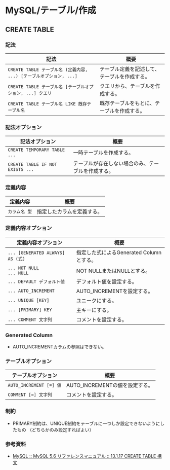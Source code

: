 # MySQL/テーブル/作成

## CREATE TABLE

### 記法

| 記法                                                         | 概要                                         |
| ------------------------------------------------------------ | -------------------------------------------- |
| `CREATE TABLE テーブル名 (定義内容, ...) [テーブルオプション, ...]` | テーブル定義を記述して、テーブルを作成する。 |
| `CREATE TABLE テーブル名 [テーブルオプション, ...] クエリ`   | クエリから、テーブルを作成する。             |
| `CREATE TABLE テーブル名 LIKE 既存テーブル名`                | 既存テーブルをもとに、テーブルを作成する。   |

### 記法オプション

| 記法オプション                   | 概要                                               |
| -------------------------------- | -------------------------------------------------- |
| `CREATE TEMPORARY TABLE ...`     | 一時テーブルを作成する。                           |
| `CREATE TABLE IF NOT EXISTS ...` | テーブルが存在しない場合のみ、テーブルを作成する。 |

### 定義内容

| 定義内容      | 概要                       |
| ------------- | -------------------------- |
| `カラム名 型` | 指定したカラムを定義する。 |

### 定義内容オプション

| 定義内容オプション               | 概要                                     |
| -------------------------------- | ---------------------------------------- |
| `... [GENERATED ALWAYS] AS (式)` | 指定した式によるGenerated Columnとする。 |
| `... NOT NULL`<br />`... NULL`   | NOT NULLまたはNULLとする。               |
| `... DEFAULT デフォルト値`       | デフォルト値を設定する。                 |
| `... AUTO_INCREMENT`             | AUTO_INCREMENTを設定する。               |
| `... UNIQUE [KEY]`               | ユニークにする。                         |
| `... [PRIMARY] KEY`              | 主キーにする。                           |
| `... COMMENT 文字列`             | コメントを設定する。                     |

### Generated Column

- AUTO_INCREMENTカラムの参照はできない。

### テーブルオプション

| テーブルオプション      | 概要                           |
| ----------------------- | ------------------------------ |
| `AUTO_INCREMENT [=] 値` | AUTO_INCREMENTの値を設定する。 |
| `COMMENT [=] 文字列`    | コメントを設定する。           |

### 制約

- PRIMARY制約は、UNIQUE制約をテーブルに一つしか設定できないようにしたもの
  （どちらかのみ設定すればよい）

### 参考資料

- [MySQL :: MySQL 5.6 リファレンスマニュアル :: 13.1.17 CREATE TABLE 構文](https://dev.mysql.com/doc/refman/5.6/ja/create-table.html)
